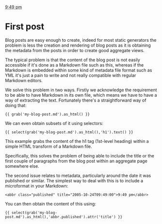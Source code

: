 <abbr class="published" title="2005-10-24T09:49:00">9:49 pm</abbr>

# First post

Blog posts are easy enough to create, indeed for most static generators the problem is less the creation and rendering
of blog posts as it is obtaining the metadata from the posts in order to create good aggregate views.

The typical problem is that the content of the blog post is not easily accessible if it's done as a Markdown file such
as this, whereas if the Markdown is embedded within some kind of metadata file format such as YML it's just a pain to
write and not really compatible with regular Markdown editors.

We solve this problem in two ways. Firstly we acknowledge the requirement to be able to have Markdown in its own file,
which means we have to have a way of extracting the text. Fortunately there's a straightforward way of doing that:

```
{{ grab('my-blog-post.md').as_html() }}
```

We can even obtain subsets of it using selectors:

```
{{ select(grab('my-blog-post.md').as_html(),'h1').text() }}
```

This example grabs the content of the h1 tag (1st-level heading) within a simple HTML transform of a Markdown file.

Specifically, this solves the problem of being able to include the title or the first couple of paragraphs from the
blog post within an aggregate page somewhere else.

The second issue relates to metadata, particularly around the date it was published or similar. The simplest way to
deal with this is to include a microformat in your Markdown:

```
<abbr class="published" title="2005-10-24T09:49:00">9:49 pm</abbr>
```

You can then obtain the content of this using:

```
{{ select(grab('my-blog-post.md').as_html(),'abbr.published').attr('title') }}
```

